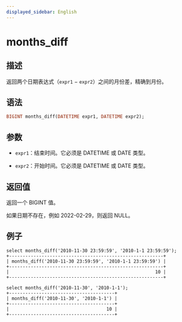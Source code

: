 ```yaml
---
displayed_sidebar: English
---
```


# months_diff

## 描述

返回两个日期表达式（`expr1` − `expr2`）之间的月份差，精确到月份。

## 语法

```Haskell
BIGINT months_diff(DATETIME expr1, DATETIME expr2);
```

## 参数

- `expr1`：结束时间。它必须是 DATETIME 或 DATE 类型。

- `expr2`：开始时间。它必须是 DATETIME 或 DATE 类型。

## 返回值

返回一个 BIGINT 值。

如果日期不存在，例如 2022-02-29，则返回 NULL。

## 例子

```Plain
select months_diff('2010-11-30 23:59:59', '2010-1-1 23:59:59');
+---------------------------------------------------------+
| months_diff('2010-11-30 23:59:59', '2010-1-1 23:59:59') |
+---------------------------------------------------------+
|                                                      10 |
+---------------------------------------------------------+

select months_diff('2010-11-30', '2010-1-1');
+---------------------------------------+
| months_diff('2010-11-30', '2010-1-1') |
+---------------------------------------+
|                                    10 |
+---------------------------------------+
```

